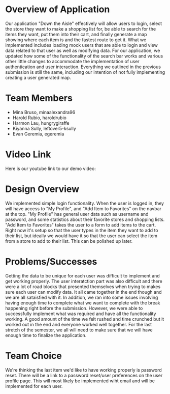 
# Overview of Application
Our application "Down the Aisle" effectively will allow users to login, select the store they want to make a shopping list for, be able to search for the items they want, put them into their cart, and finally generate a map showing where each item is and the fastest route to get it. What we implemented includes loading mock users that are able to login and view data related to that user as well as modifying data. For our application, we updated how some of the functionality of the search bar works and various other little changes to accommodate the implementation of user authentication and user interaction. Everything we outlined in the previous submission is still the same, including our intention of not fully implementing creating a user generated map.

# Team Members
* Mina Bruso, minaalexandra96
* Harold Rubio, haroldrubio
* Harmon Lau, hungrygiraffe
* Kiyanna Sully, leftover5-ksully
* Evan Geremia, egeremia


# Video Link
Here is our youtube link to our demo video: 

# Design Overview
We implemented simple login functionality. When the user is logged in, they will have access to "My Profile", and "Add Item to Favorites" on the navbar at the top. "My Profile" has general user data such as username and password, and some statistics about their favorite stores and shopping lists. "Add Item to Favorites" takes the user to a form to add items to the cart. Right now it's setup so that the user types in the item they want to add to their list, but ideally we would have it so that the user can select the item from a store to add to their list. This can be polished up later.

# Problems/Successes
Getting the data to be unique for each user was difficult to implement and get working properly. The user interatction part was also difficult and there were a lot of road blocks that presented themselves when trying to makes sure each user can modify data. It all came together in the end though and we are all sataisfied with it. In addition, we ran into some issues involving having enough time to complete what we want to complete with the break happening right before the submission. However, we were able to successfully implement what was required and have all the functionality working. A good amount of the time we felt rushed and time crunched but it worked out in the end and everyone worked well together. For the last stretch of the semester, we all will need to make sure that we will have enough time to finalize the application.

# Team Choice
We're thinking the last item we'd like to have working properly is password reset. There will be a link to a password reset/user preferences on the user profile page. This will most likely be implemented wiht email and will be implemented for each user.
